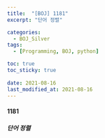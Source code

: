 ```yaml
---
title:  "[BOJ] 1181"
excerpt: "단어 정렬"

categories:
  - BOJ_Silver
tags:
  - [Programming, BOJ, python]

toc: true
toc_sticky: true
 
date: 2021-08-16
last_modified_at: 2021-08-16
---
```

#### 1181
##### 단어 정렬
```python
```